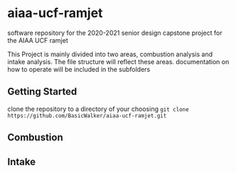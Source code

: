 # aiaa-ucf-ramjet
software repository for the 2020-2021 senior design capstone project for the AIAA UCF ramjet

This Project is mainly divided into two areas, combustion analysis and intake analysis. The file structure will reflect these areas. documentation on how to operate will be included in the subfolders

## Getting Started
clone the repository to a directory of your choosing
`git clone https://github.com/BasicWalker/aiaa-ucf-ramjet.git`

## Combustion

## Intake
